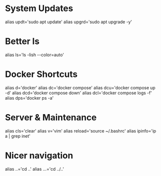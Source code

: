 # System Updates
alias updt='sudo apt update'
alias upgrd='sudo apt upgrade -y'

# Better ls
alias ls='ls -lish --color=auto'

# Docker Shortcuts
alias d='docker'
alias dc='docker compose'
alias dcu='docker compose up -d'
alias dcd='docker compose down'
alias dcl='docker compose logs -f'
alias dps='docker ps -a'

# Server & Maintenance
alias cls='clear'
alias v='vim'
alias reload='source ~/.bashrc'
alias ipinfo='ip a | grep inet'

# Nicer navigation
alias ..='cd ..'
alias ...='cd ../..'
